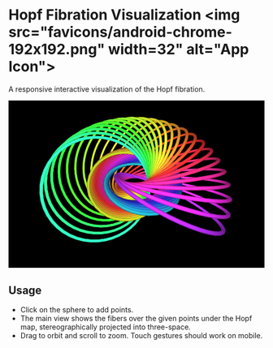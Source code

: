 # Hopf Fibration Visualization <img src="favicons/android-chrome-192x192.png" width=32" alt="App Icon">
A responsive interactive visualization of the Hopf fibration.

![Screenshot showing several fibers under the Hopf map.](images/screenshot.png)

## Usage
* Click on the sphere to add points.
* The main view shows the fibers over the given points under the Hopf map, stereographically projected into three-space.
* Drag to orbit and scroll to zoom. Touch gestures should work on mobile.
